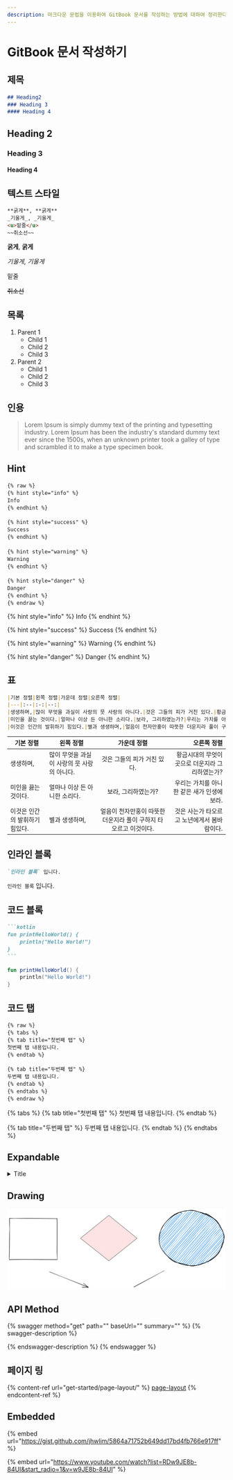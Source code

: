 ```yaml
---
description: 마크다운 문법을 이용하여 GitBook 문서를 작성하는 방법에 대하여 정리한다.
---
```


# GitBook 문서 작성하기

## 제목

```md
## Heading2
### Heading 3
#### Heading 4
```

## Heading 2

### Heading 3

#### Heading 4

## 텍스트 스타일

```md
**굵게**, **굵게**
_기울게_, _기울게_
<u>밑줄</u>
~~취소선~~
```

**굵게**, **굵게**

_기울게_, _기울게_

밑줄

~~취소선~~

## 목록

1. Parent 1
   * Child 1
   * Child 2
   * Child 3
2. Parent 2
   * Child 1
   * Child 2
   * Child 3

## 인용

> Lorem Ipsum is simply dummy text of the printing and typesetting industry. Lorem Ipsum has been the industry's standard dummy text ever since the 1500s, when an unknown printer took a galley of type and scrambled it to make a type specimen book.

## Hint

```md
{% raw %}
{% hint style="info" %}
Info
{% endhint %}

{% hint style="success" %}
Success
{% endhint %}

{% hint style="warning" %}
Warning
{% endhint %}

{% hint style="danger" %}
Danger
{% endhint %}
{% endraw %}
```

{% hint style="info" %}
Info
{% endhint %}

{% hint style="success" %}
Success
{% endhint %}

{% hint style="warning" %}
Warning
{% endhint %}

{% hint style="danger" %}
Danger
{% endhint %}

## 표

```md
|기본 정렬|왼쪽 정렬|가운데 정렬|오른쪽 정렬|
|---|:--|:-:|--:|
|생생하며,|많이 무엇을 과실이 사랑의 뭇 사랑의 아니다.|것은 그들의 피가 거친 있다.|황금시대의 무엇이 곳으로 더운지라 그리하였는가?|
|미인을 끓는 것이다.|얼마나 이상 든 아니한 소리다.|보라, 그리하였는가?|우리는 가치를 아니한 같은 새가 인생에 보라.|
|이것은 인간의 발휘하기 힘있다.|별과 생생하며,|얼음이 천자만홍이 따뜻한 더운지라 풀이 구하지 타오르고 이것이다.|것은 사는가 타오르고 노년에게서 봄바람이다.|
```

| 기본 정렬             | 왼쪽 정렬                     |                가운데 정렬                |                     오른쪽 정렬 |
| ----------------- | ------------------------- | :----------------------------------: | -------------------------: |
| 생생하며,             | 많이 무엇을 과실이 사랑의 뭇 사랑의 아니다. |           것은 그들의 피가 거친 있다.           | 황금시대의 무엇이 곳으로 더운지라 그리하였는가? |
| 미인을 끓는 것이다.       | 얼마나 이상 든 아니한 소리다.         |              보라, 그리하였는가?             |  우리는 가치를 아니한 같은 새가 인생에 보라. |
| 이것은 인간의 발휘하기 힘있다. | 별과 생생하며,                  | 얼음이 천자만홍이 따뜻한 더운지라 풀이 구하지 타오르고 이것이다. |   것은 사는가 타오르고 노년에게서 봄바람이다. |

## 인라인 블록

```md
`인라인 블록` 입니다.
```

`인라인 블록` 입니다.

## 코드 블록

````md
```kotlin
fun printHelloWorld() {
    println("Hello World!")
}
```
````

```kotlin
fun printHelloWorld() {
    println("Hello World!")
}
```

## 코드 탭

```md
{% raw %}
{% tabs %}
{% tab title="첫번째 탭" %}
첫번째 탭 내용입니다.
{% endtab %}

{% tab title="두번째 탭" %}
두번째 탭 내용입니다.
{% endtab %}
{% endtabs %}
{% endraw %}
```

{% tabs %}
{% tab title="첫번째 탭" %}
첫번째 탭 내용입니다.
{% endtab %}

{% tab title="두번째 탭" %}
두번째 탭 내용입니다.
{% endtab %}
{% endtabs %}



## Expandable

<details>

<summary>Title</summary>

content

</details>



## Drawing

<img src=".gitbook/assets/file.drawing.svg" alt="" class="gitbook-drawing">



## API Method

{% swagger method="get" path="" baseUrl="" summary="" %}
{% swagger-description %}

{% endswagger-description %}
{% endswagger %}



## 페이지 링

{% content-ref url="get-started/page-layout/" %}
[page-layout](get-started/page-layout/)
{% endcontent-ref %}



## Embedded

{% embed url="https://gist.github.com/jhwlim/5864a71752b649dd17bd4fb766e917ff" %}

{% embed url="https://www.youtube.com/watch?list=RDw9JE8b-84UI&start_radio=1&v=w9JE8b-84UI" %}

